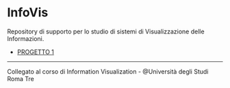 # InfoVis
Repository di supporto per lo studio di sistemi di Visualizzazione delle Informazioni.

- [PROGETTO 1](https://github.com/mariocuomo/InfoVis/tree/main/progetto1)
---
Collegato al corso di Information Visualization - @Università degli Studi Roma Tre
